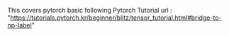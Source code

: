 This covers pytorch basic following Pytorch Tutorial
url : "https://tutorials.pytorch.kr/beginner/blitz/tensor_tutorial.html#bridge-to-np-label"